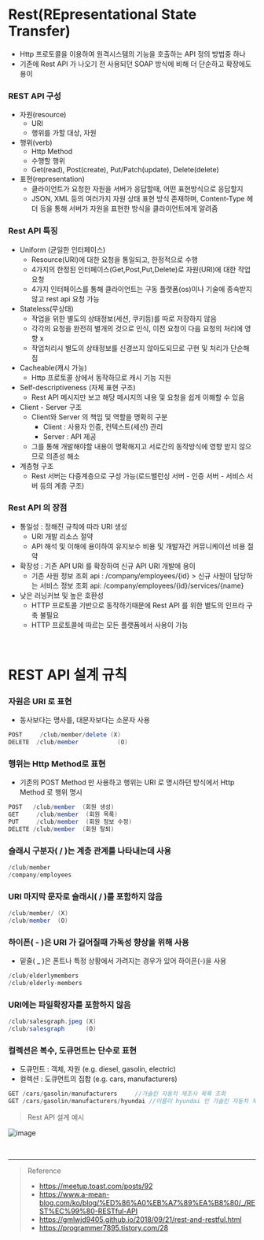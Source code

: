 # Rest(REpresentational State Transfer)
* Http 프로토콜을 이용하여 원격시스템의 기능을 호출하는 API 정의 방법중 하나
* 기존에 Rest API 가 나오기 전 사용되던 SOAP 방식에 비해 더 단순하고 확장에도 용이

### REST API 구성
* 자원(resource)
	* URI
	* 행위를 가할 대상, 자원
* 행위(verb)
	* Http Method
	* 수행할 행위
	* Get(read), Post(create), Put/Patch(update), Delete(delete)
* 표현(representation)
	* 클라이언트가 요청한 자원을 서버가 응답할때, 어떤 표현방식으로 응답할지
	* JSON, XML 등의 여러가지 자원 상태 표현 방식 존재하며, Content-Type 헤더 등을 통해 서버가 자원을 표현한 방식을 클라이언트에게 알려줌

### Rest API 특징
* Uniform (균일한 인터페이스)
	* Resource(URI)에 대한 요청을 통일되고, 한정적으로 수행
	* 4가지의 한정된 인터페이스(Get,Post,Put,Delete)로 자원(URI)에 대한 작업 요청
	* 4가지 인터페이스를 통해 클라이언트는 구동 플랫폼(os)이나 기술에 종속받지 않고 rest api 요청 가능
* Stateless(무상태)
	* 작업을 위한 별도의 상태정보(세션, 쿠키등)를 따로 저장하지 않음
	* 각각의 요청을 완전히 별개의 것으로 인식, 이전 요청이 다음 요청의 처리에 영향 x
	* 작업처리시 별도의 상태정보를 신경쓰지 않아도되므로 구현 및 처리가 단순해짐
* Cacheable(캐시 가능)
	* Http 프로토콜 상에서 동작하므로 캐시 기능 지원 
* Self-descriptiveness (자체 표현 구조)
	* Rest API 메시지만 보고 해당 메시지의 내용 및 요청을 쉽게 이해할 수 있음
* Client - Server 구조
	* Client와 Server 의 책임 및 역할을 명확히 구분
		* Client : 사용자 인증, 컨텍스트(세션) 관리
		* Server : API 제공
	* 그를 통해 개발해야할 내용이 명확해지고 서로간의 동작방식에 영향 받지 않으므로 의존성 해소
* 계층형 구조
	* Rest 서버는 다중계층으로 구성 가능(로드밸런싱 서버 - 인증 서버 - 서비스 서버 등의 계층 구조)

### Rest API 의 장점
* 통일성 : 정해진 규칙에 따라 URI 생성
	* URI 개발 리소스 절약
	* API 해석 및 이해에 용이하여 유지보수 비용 및 개발자간 커뮤니케이션 비용 절약
* 확장성 : 기존 API URI 를 확장하여 신규 API URI 개발에 용이
	* 기존 사원 정보 조회 api : /company/employees/{id} > 신규 사원이 담당하는 서비스 정보 조회 api: /company/employees/{id}/services/{name}
* 낮은 러닝커브 및 높은 호환성
	* HTTP 프로토콜 기반으로 동작하기때문에 Rest API 를 위한 별도의 인프라 구축 불필요
	* HTTP 프로토콜에 따르는 모든 플랫폼에서 사용이 가능
	
<br>

# REST API 설계 규칙
### 자원은 URI 로 표현
* 동사보다는 명사를, 대문자보다는 소문자 사용
```java
POST     /club/member/delete (X)
DELETE  /club/member           (O)
```

### 행위는 Http Method로 표현
* 기존의 POST Method 만 사용하고 행위는 URI 로 명시하던 방식에서 Http Method 로 행위 명시
```java
POST   /club/member  (회원 생성)
GET     /club/member  (회원 목록)
PUT     /club/member  (회원 정보 수정)
DELETE /club/member  (회원 탈퇴)
```

### 슬래시 구분자( / )는 계층 관계를 나타내는데 사용
```java
/club/member
/company/employees
```

### URI 마지막 문자로 슬래시( / )를 포함하지 않음
```java
/club/member/ (X)
/club/member  (O)
```

### 하이픈( - )은 URI 가 길어질때 가독성 향상을 위해 사용
* 밑줄( _ )은 폰트나 특정 상황에서 가려지는 경우가 있어 하이픈(-)을 사용
```java
/club/elderlymembers
/club/elderly-members
```

### URI에는 파일확장자를 포함하지 않음
```java
/club/salesgraph.jpeg (X)
/club/salesgraph      (O)
```

### 컬렉션은 복수, 도큐먼트는 단수로 표현
* 도큐먼트 : 객체, 자원 (e.g. diesel, gasolin, electric)
* 컬렉션 : 도큐먼트의 집합 (e.g. cars, manufacturers)
```java
GET /cars/gasolin/manufacturers		//가솔린 자동차 제조사 목록 조회
GET /cars/gasolin/manufacturers/hyundai	//이름이 hyundai 인 가솔린 자동차 제조사 정보 조회
```

> Rest API 설계 예시

![image](https://user-images.githubusercontent.com/48702893/133921013-84c26b96-8b1e-4660-9d13-55870d66291b.png)

<br>

***

> Reference <br>
> * https://meetup.toast.com/posts/92
> * https://www.a-mean-blog.com/ko/blog/%ED%86%A0%EB%A7%89%EA%B8%80/_/REST%EC%99%80-RESTful-API
> * https://gmlwjd9405.github.io/2018/09/21/rest-and-restful.html
> * https://programmer7895.tistory.com/28
